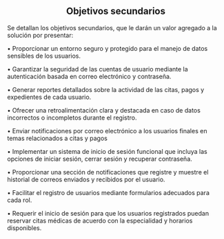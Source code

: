 <h2 style="text-align: center;">Objetivos secundarios</h2>
<p style="text-indent:20px; line-height:2; font-family: Arial, sans-serif; font-size: 14px; text-align: justify;">

Se detallan los objetivos secundarios, que le darán un valor agregado a la solución por presentar:
</p>

•	Proporcionar un entorno seguro y protegido para el manejo de datos sensibles de los usuarios.

•	Garantizar la seguridad de las cuentas de usuario mediante la autenticación basada en correo electrónico y contraseña.

•	Generar reportes detallados sobre la actividad de las citas, pagos y expedientes de cada usuario.

•	Ofrecer una retroalimentación clara y destacada en caso de datos incorrectos o incompletos durante el registro.

•	Enviar notificaciones por correo electrónico a los usuarios finales en temas relacionados a citas y pagos

•	Implementar un sistema de inicio de sesión funcional que incluya las opciones de iniciar sesión, cerrar sesión y recuperar contraseña.

•	Proporcionar una sección de notificaciones que registre y muestre el historial de correos enviados y recibidos por el usuario.

•	Facilitar el registro de usuarios mediante formularios adecuados para cada rol.

•	Requerir el inicio de sesión para que los usuarios registrados puedan reservar citas médicas de acuerdo con la especialidad y horarios disponibles.
